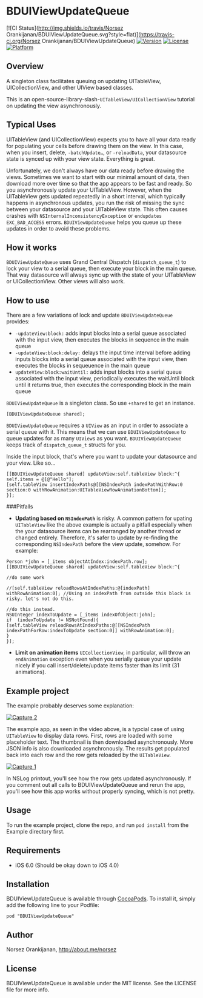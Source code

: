 # BDUIViewUpdateQueue

[![CI Status](http://img.shields.io/travis/Norsez Orankijanan/BDUIViewUpdateQueue.svg?style=flat)](https://travis-ci.org/Norsez Orankijanan/BDUIViewUpdateQueue)
[![Version](https://img.shields.io/cocoapods/v/BDUIViewUpdateQueue.svg?style=flat)](http://cocoapods.org/pods/BDUIViewUpdateQueue)
[![License](https://img.shields.io/cocoapods/l/BDUIViewUpdateQueue.svg?style=flat)](http://cocoapods.org/pods/BDUIViewUpdateQueue)
[![Platform](https://img.shields.io/cocoapods/p/BDUIViewUpdateQueue.svg?style=flat)](http://cocoapods.org/pods/BDUIViewUpdateQueue)

## Overview

A singleton class facilitates queuing on updating UITableView, UICollectionView, and other UIView based classes.

This is an open-source-library-slash-`UITableView/UICollectionView` tutorial on updating the view asynchronously.

## Typical Uses
UITableView (and UICollectionView) expects you to have all your data ready for populating your cells before drawing them on the view. In this case, when you insert, delete, `-batchUpdate…`, or `-reloadData`, your datasource state is synced up with your view state. Everything is great.

Unfortunately, we don't always have our data ready before drawing the views. Sometimes we want to start with our minimal amount of data, then download more over time so that the app appears to be fast and ready. So you asynchronously update your UITableView. However, when the UITableView gets updated repeatedly in a short interval, which typically happens in asynchronous updates, you run the risk of missing the sync between your datasource and your UITableView state. This often causes crashes with `NSInternalInconsistencyException` or `endupdates EXC_BAD_ACCESS` errors. `BDUIViewUpdateQueue` helps you queue up these updates in order to avoid these problems.

## How it works

`BDUIViewUpdateQueue` uses Grand Central Dispatch (`dispatch_queue_t`) to lock your view to a serial queue, then execute your block in the main queue. That way datasource will always sync up with the state of your UITableView or UICollectionView. Other views will also work. 

## How to use

There are a few variations of lock and update `BDUIViewUpdateQueue` provides:

- `-updateView:block:` adds input blocks into a serial queue associated with the input view, then executes the blocks in sequence in the main queue
- `-updateView:block:delay:` delays the input time interval before adding inputs blocks into a serial queue associated with the input view, then executes the blocks in sequeuence in the main queue
- `updateView:block:waitUntil:` adds input blocks into a serial queue associated with the input view, periodically executes the waitUntil block until it returns true, then executes the corresponding block in the main queue

`BDUIViewUpdateQueue` is a singleton class. So use `+shared` to get an instance. 

```
[BDUIViewUpdateQueue shared];
```

`BDUIViewUpdateQueue` requires a `UIView` as an input in order to associate a serial queue with it. This means that we can use `BDUIViewUpdateQueue` to queue updates for as many `UIView`s as you want. `BDUIViewUpdateQueue` keeps track of `dispatch_queue_t` structs for you.

Inside the input block, that's where you want to update your datasource and your view. Like so…

```
[[BDUIViewUpdateQueue shared] updateView:self.tableView block:^{
self.items = @[@"Hello"];
[self.tableView insertIndexPaths@[[NSIndexPath indexPathWithRow:0 section:0 withRowAnimation:UITableViewRowAnimationBottom]];
}];
```

###Pitfalls

- **Updating based on `NSIndexPath`** is risky. A common pattern for upating `UITableView` like the above example is actually a pitfall especially when the your datasource items can be rearranged by another thread or changed entirely. Therefore, it's safer to update by re-finding the corresponding `NSIndexPath` before the view update, somehow. For example:

```
Person *john = [_items objectAtIndex:indexPath.row];
[[BDUIViewUpdateQueue shared] updateView:self.tableView block:^{

//do some work

//[self.tableView reloadRowsAtIndexPaths:@[indexPath] withRowAnimation:0]; //Using an indexPath from outside this block is risky. let's not do this.

//do this instead.
NSUInteger indexToUpdate = [_items indexOfObject:john];
if	(indexToUpdate != NSNotFound){
[self.tableView reloadRowsAtIndexPaths:@[[NSIndexPath indexPathForRow:indexToUpdate section:0]] withRowAnimation:0];
}
}];
```


- **Limit on animation items** `UICollectionView`, in particular, will throw an `endAnimation` exception even when you serially queue your update nicely if you call insert/delete/update items faster than its limit (31 animations). 

## Example project

The example probably deserves some explanation:

[![Capture 2](http://img.youtube.com/vi/2x3CgaQu5jg/0.jpg)](http://www.youtube.com/watch?v=2x3CgaQu5jg)

The example app, as seen in the video above, is a typcial case of using `UITableView` to display data rows. First, rows are loaded with some placeholder text. The thumbnail is then downloaded asynchronously. More JSON info is also downloaded asynchronously. The results get populated back into each row and the row gets reloaded by the `UITableView`.

[![Capture 1](http://img.youtube.com/vi/tA1MIbyYa3I/0.jpg)](http://www.youtube.com/watch?v=tA1MIbyYa3I)

In NSLog printout, you'll see how the row gets updated asynchronously. If you comment out all calls to BDUIViewUpdateQueue and rerun the app, you'll see how this app works without properly syncing, which is not pretty. 


## Usage

To run the example project, clone the repo, and run `pod install` from the Example directory first.

## Requirements

- iOS 6.0 (Should be okay down to iOS 4.0)

## Installation

BDUIViewUpdateQueue is available through [CocoaPods](http://cocoapods.org). To install
it, simply add the following line to your Podfile:

```
pod "BDUIViewUpdateQueue"
```

## Author

Norsez Orankijanan, http://about.me/norsez

## License

BDUIViewUpdateQueue is available under the MIT license. See the LICENSE file for more info.
